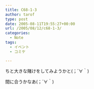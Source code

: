 ```yaml
---
title: C68-1-3
author: tarof
type: post
date: 2005-08-11T19:55:27+00:00
url: /2005/08/12/c68-1-3/
categories:
  - Note
tags:
  - イベント
  - コミケ

---
```

ちと大きな賭けをしてみようかと(；´∀｀)
  
間に合うかなあ(；´∀｀)